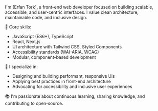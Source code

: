 I'm [Erfan Tork], a front-end web developer focused on building scalable, accessible, and user-centric interfaces. I value clean architecture, maintainable code, and inclusive design.

🔧 Core skills:
- JavaScript (ES6+), TypeScript  
- React, Next.js  
- UI architecture with Tailwind CSS, Styled Components  
- Accessibility standards (WAI-ARIA, WCAG)  
- Modular, component-based development

🚀 I specialize in:
- Designing and building performant, responsive UIs  
- Applying best practices in front-end architecture  
- Advocating for accessibility and inclusive user experiences

📚 I'm passionate about continuous learning, sharing knowledge, and contributing to open-source.

